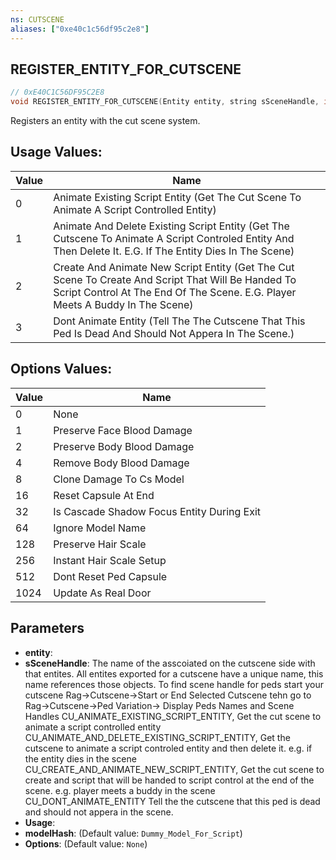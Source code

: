```yaml
---
ns: CUTSCENE
aliases: ["0xe40c1c56df95c2e8"]
---
```

## REGISTER_ENTITY_FOR_CUTSCENE

```c
// 0xE40C1C56DF95C2E8
void REGISTER_ENTITY_FOR_CUTSCENE(Entity entity, string sSceneHandle, int Usage, Hash modelHash, int Options);
```

Registers an entity with the cut scene system.

## Usage Values:
| Value | Name |
| --- | --- |
| 0 | Animate Existing Script Entity (Get The Cut Scene To Animate A Script Controlled Entity) |
| 1 | Animate And Delete Existing Script Entity (Get The Cutscene To Animate A Script Controled Entity And Then Delete It. E.G. If The Entity Dies In The Scene) |
| 2 | Create And Animate New Script Entity (Get The Cut Scene To Create And Script That Will Be Handed To Script Control At The End Of The Scene. E.G. Player Meets A Buddy In The Scene) |
| 3 | Dont Animate Entity (Tell The The Cutscene That This Ped Is Dead And Should Not Appera In The Scene.) |


## Options Values:
| Value | Name |
| --- | --- |
| 0 | None |
| 1 | Preserve Face Blood Damage |
| 2 | Preserve Body Blood Damage |
| 4 | Remove Body Blood Damage |
| 8 | Clone Damage To Cs Model |
| 16 | Reset Capsule At End |
| 32 | Is Cascade Shadow Focus Entity During Exit |
| 64 | Ignore Model Name |
| 128 | Preserve Hair Scale |
| 256 | Instant Hair Scale Setup |
| 512 | Dont Reset Ped Capsule |
| 1024 | Update As Real Door |


## Parameters
* **entity**: 
* **sSceneHandle**: The name of the asscoiated on the cutscene side with that entites. All entites exported for a cutscene have a unique name, this name references those objects. To find scene handle for peds start your cutscene Rag->Cutscene->Start or End Selected Cutscene tehn go to Rag->Cutscene->Ped Variation-> Display Peds Names and Scene Handles CU_ANIMATE_EXISTING_SCRIPT_ENTITY, Get the cut scene to animate a script controlled entity CU_ANIMATE_AND_DELETE_EXISTING_SCRIPT_ENTITY, Get the cutscene to animate a script controled entity and then delete it. e.g. if the entity dies in the scene CU_CREATE_AND_ANIMATE_NEW_SCRIPT_ENTITY, Get the cut scene to create and script that will be handed to script control at the end of the scene. e.g. player meets a buddy in the scene CU_DONT_ANIMATE_ENTITY Tell the the cutscene that this ped is dead and should not appera in the scene.
* **Usage**: 
* **modelHash**: (Default value: `Dummy_Model_For_Script`)
* **Options**: (Default value: `None`)
